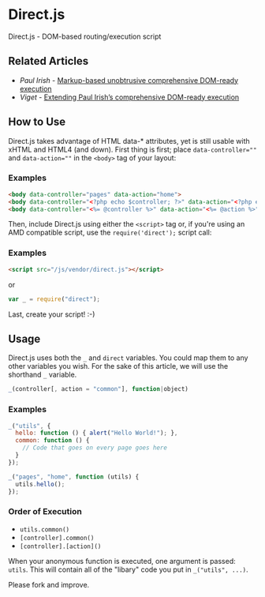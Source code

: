 # Direct.js

Direct.js - DOM-based routing/execution script

## Related Articles
* _Paul Irish_ - [Markup-based unobtrusive comprehensive DOM-ready execution](http://paulirish.com/2009/markup-based-unobtrusive-comprehensive-dom-ready-execution/)
* _Viget_ - [Extending Paul Irish’s comprehensive DOM-ready execution](http://viget.com/inspire/extending-paul-irishs-comprehensive-dom-ready-execution)

## How to Use
Direct.js takes advantage of HTML data-* attributes, yet is still usable with xHTML and HTML4 (and down). First thing is first; place `data-controller=""` and `data-action=""` in the `<body>` tag of your layout:

### Examples
```html
<body data-controller="pages" data-action="home">
<body data-controller="<?php echo $controller; ?>" data-action="<?php echo $action; ?>">
<body data-controller="<%= @controller %>" data-action="<%= @action %>">
```

Then, include Direct.js using either the `<script>` tag or, if you're using an AMD compatible script, use the `require('direct');` script call:

### Examples
```html
<script src="/js/vendor/direct.js"></script>
```
or
```javascript
var _ = require("direct");
```

Last, create your script! :-)

## Usage
Direct.js uses both the `_` and `direct` variables. You could map them to any other variables you wish. For the sake of this article, we will use the shorthand `_` variable.

```javascript
_(controller[, action = "common"], function|object)
```

### Examples
```javascript
_("utils", {
  hello: function () { alert("Hello World!"); },
  common: function () {
    // Code that goes on every page goes here
  }
});

_("pages", "home", function (utils) {
  utils.hello();
});
```

### Order of Execution
* `utils.common()`
* `[controller].common()`
* `[controller].[action]()`

When your anonymous function is executed, one argument is passed: `utils`. This will contain all of the "libary" code you put in `_("utils", ...)`.

Please fork and improve.